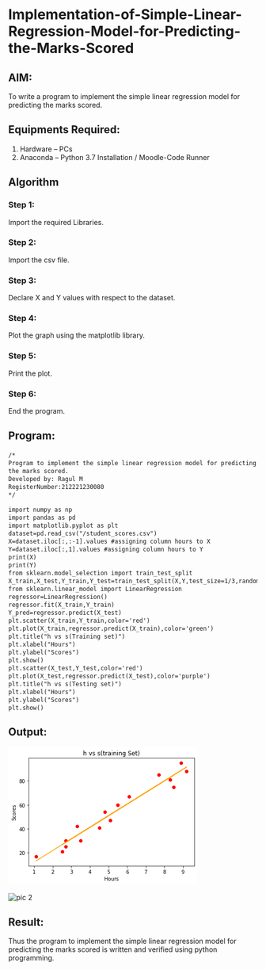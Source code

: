 # Implementation-of-Simple-Linear-Regression-Model-for-Predicting-the-Marks-Scored

## AIM:
To write a program to implement the simple linear regression model for predicting the marks scored.

## Equipments Required:
1. Hardware – PCs
2. Anaconda – Python 3.7 Installation / Moodle-Code Runner

## Algorithm
### Step 1:
Import the required Libraries.

### Step 2:
Import the csv file.

### Step 3:
Declare X and Y values with respect to the dataset.

### Step 4:
Plot the graph using the matplotlib library.

### Step 5:
Print the plot.

### Step 6:
End the program.

## Program:
```
/*
Program to implement the simple linear regression model for predicting the marks scored.
Developed by: Ragul M
RegisterNumber:212221230080  
*/
```
~~~
import numpy as np
import pandas as pd
import matplotlib.pyplot as plt
dataset=pd.read_csv("/student_scores.csv")
X=dataset.iloc[:,:-1].values #assigning column hours to X
Y=dataset.iloc[:,1].values #assigning column hours to Y
print(X)
print(Y)
from sklearn.model_selection import train_test_split
X_train,X_test,Y_train,Y_test=train_test_split(X,Y,test_size=1/3,random_state=0)
from sklearn.linear_model import LinearRegression
regressor=LinearRegression()
regressor.fit(X_train,Y_train)
Y_pred=regressor.predict(X_test)
plt.scatter(X_train,Y_train,color='red')
plt.plot(X_train,regressor.predict(X_train),color='green')
plt.title("h vs s(Training set)")
plt.xlabel("Hours")
plt.ylabel("Scores")
plt.show()
plt.scatter(X_test,Y_test,color='red')
plt.plot(X_test,regressor.predict(X_test),color='purple')
plt.title("h vs s(Testing set)")
plt.xlabel("Hours")
plt.ylabel("Scores")
plt.show()
~~~
## Output:
![pic 1](https://github.com/ragulmani936/Implementation-of-Simple-Linear-Regression-Model-for-Predicting-the-Marks-Scored/blob/main/pic%201.png)


![pic 2]()
## Result:
Thus the program to implement the simple linear regression model for predicting the marks scored is written and verified using python programming.
